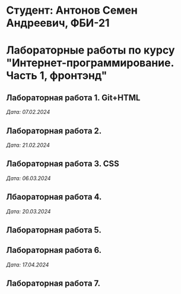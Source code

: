 # Студент: Антонов Семен Андреевич, ФБИ-21
# Лабораторные работы по курсу "Интернет-программирование. Часть 1, фронтэнд"
## Лабораторная работа 1. Git+HTML
*Дата: 07.02.2024*

## Лабораторная работа 2. 

*Дата: 21.02.2024*

## Лабораторная работа 3. CSS

*Дата: 06.03.2024*

## Лбаораторная работа 4.

*Дата: 20.03.2024*

## Лабораторная работа 5.


## Лабораторная работа 6.

*Дата: 17.04.2024*

## Лабораторная работа 7. 



